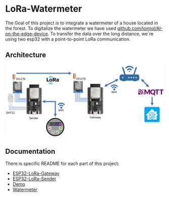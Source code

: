 # LoRa-Watermeter
The Goal of this project is to integrate a watermeter of a house located in the forest.
To digitalize the watermeter we have used [github.com/jomjol/AI-on-the-edge-device](https://github.com/jomjol/AI-on-the-edge-device).
To transfer the data over the long distance, we´re using two esp32 with a point-to-point LoRa communication.

## Architecture
![architecture-diagram](./img/architecture.png "Architecture")

## Documentation
There is specific README for each part of this project:
- [ESP32-LoRa-Gateway](./esp32-lora-gw/README.md)
- [ESP32-LoRa-Sender](./esp32-lora-sender/README.md)
- [Demo](./demo/README.md)
- [Watermeter](./watermeter/README.md)
